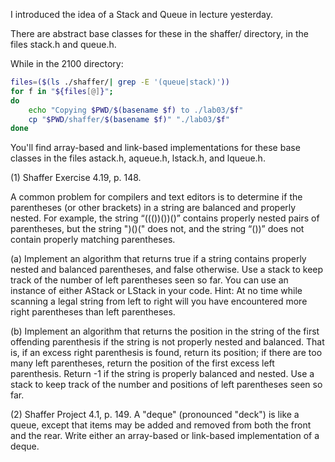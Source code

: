 
I introduced the idea of a Stack and Queue in lecture yesterday.

There are abstract base classes for these in the shaffer/ directory,
in the files stack.h and queue.h.

While in the 2100 directory:
```bash
files=($(ls ./shaffer/| grep -E '(queue|stack)'))
for f in "${files[@]}"; 
do 
    echo "Copying $PWD/$(basename $f) to ./lab03/$f"
    cp "$PWD/shaffer/$(basename $f)" "./lab03/$f"
done
```

You'll find array-based and link-based implementations for these 
base classes in the files astack.h, aqueue.h, lstack.h, and lqueue.h.

(1) Shaffer Exercise 4.19, p. 148.

A common problem for compilers and text editors is to determine if the
parentheses (or other brackets) in a string are balanced and properly nested.
For example, the string “((())())()” contains properly nested pairs of
parentheses, but the string ")()(" does not, and the string “())” does not
contain properly matching parentheses.

(a) Implement an algorithm that returns true if a string contains properly
nested and balanced parentheses, and false otherwise. Use a stack to keep
track of the number of left parentheses seen so far. You can use
an instance of either AStack or LStack in your code.
Hint: At no time while scanning a legal string from left to right
will you have encountered more right parentheses than left parentheses.

(b) Implement an algorithm that returns the position in the string of the
first offending parenthesis if the string is not properly nested and balanced.
That is, if an excess right parenthesis is found, return its position; if
there are too many left parentheses, return the position of the first
excess left parenthesis. Return -1 if the string is properly balanced and
nested. Use a stack to keep track of the number and positions of left
parentheses seen so far.

(2) Shaffer Project 4.1, p. 149.  A "deque" (pronounced "deck") is
like a queue, except that items may be added and removed from both
the front and the rear.  Write either an array-based or link-based
implementation of a deque.



